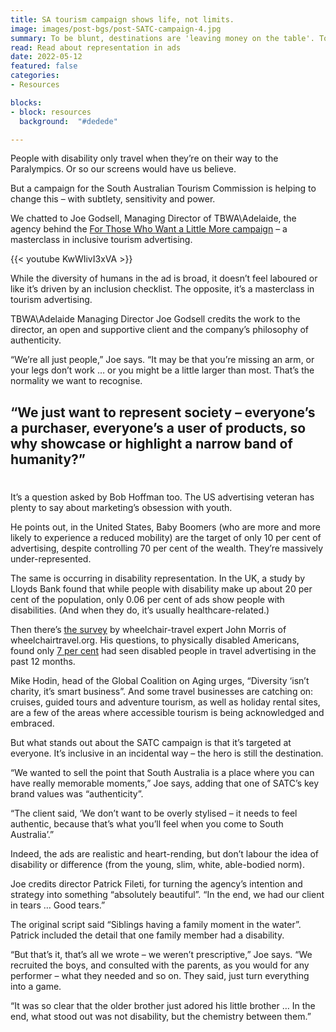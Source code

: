 ```yaml
---
title: SA tourism campaign shows life, not limits.
image: images/post-bgs/post-SATC-campaign-4.jpg
summary: To be blunt, destinations are 'leaving money on the table'. Tourism businesses are ignoring the social elephant in the room if they ignore access and inclusion.  (3 min read)
read: Read about representation in ads
date: 2022-05-12
featured: false
categories:
- Resources

blocks:
- block: resources
  background:  "#dedede"

---
```


People with disability only travel when they’re on their way to the Paralympics. Or so our screens would have us believe.

But a campaign for the South Australian Tourism Commission is helping to change this – with subtlety, sensitivity and power.

We chatted to Joe Godsell, Managing Director of TBWA\Adelaide, the agency behind the [For Those Who Want a Little More campaign](https://www.youtube.com/watch?v=KwWIivI3xVA&t=1s) – a masterclass in inclusive tourism advertising.

{{< youtube KwWIivI3xVA >}}

While the diversity of humans in the ad is broad, it doesn’t feel laboured or like it’s driven by an inclusion checklist.  The opposite, it’s a masterclass in tourism advertising.

TBWA\Adelaide Managing Director Joe Godsell credits the work to the director, an open and supportive client and the company’s philosophy of authenticity.

“We’re all just people,” Joe says. “It may be that you’re missing an arm, or your legs don’t work … or you might be a little larger than most. That’s the normality we want to recognise.

## “We just want to represent society – everyone’s a purchaser, everyone’s a user of products, so why showcase or highlight a narrow band of humanity?”

#

It’s a question asked by Bob Hoffman too. The US advertising veteran has plenty to say about marketing’s obsession with youth.

He points out, in the United States, Baby Boomers (who are more and more likely to experience a reduced mobility) are the target of only 10 per cent of advertising, despite controlling 70 per cent of the wealth. They’re massively under-represented.

The same is occurring in disability representation. In the UK, a study by Lloyds Bank found that while people with disability make up about 20 per cent of the population, only 0.06 per cent of ads show people with disabilities. (And when they do, it’s usually healthcare-related.)

Then there’s [the survey](https://wheelchairtravel.org/accessible-travel-study-2020-lessons-for-destinations-travel-providers/) by wheelchair-travel expert John Morris of wheelchairtravel.org. His questions, to physically disabled Americans, found only [7 per cent](https://wheelchairtravel.org/accessible-travel-study-2020-lessons-for-destinations-travel-providers/) had seen disabled people in travel advertising in the past 12 months.

Mike Hodin, head of the Global Coalition on Aging urges, “Diversity ‘isn’t charity, it’s smart business”. And some travel businesses are catching on: cruises, guided tours and adventure tourism, as well as holiday rental sites, are a few of the areas where accessible tourism is being acknowledged and embraced.

But what stands out about the SATC campaign is that it’s targeted at everyone. It’s inclusive in an incidental way – the hero is still the destination.

“We wanted to sell the point that South Australia is a place where you can have really memorable moments,” Joe says, adding that one of SATC’s key brand values was “authenticity”.

“The client said, ‘We don’t want to be overly stylised – it needs to feel authentic, because that’s what you’ll feel when you come to South Australia’.”

Indeed, the ads are realistic and heart-rending, but don’t labour the idea of disability or difference (from the young, slim, white, able-bodied norm).

Joe credits director Patrick Fileti, for turning the agency’s intention and strategy into something “absolutely beautiful”. “In the end, we had our client in tears … Good tears.”

The original script said “Siblings having a family moment in the water”. Patrick included the detail that one family member had a disability.

“But that’s it, that’s all we wrote – we weren’t prescriptive,” Joe says. “We recruited the boys, and consulted with the parents, as you would for any performer – what they needed and so on. They said, just turn everything into a game.

“It was so clear that the older brother just adored his little brother … In the end, what stood out was not disability, but the chemistry between them.”
